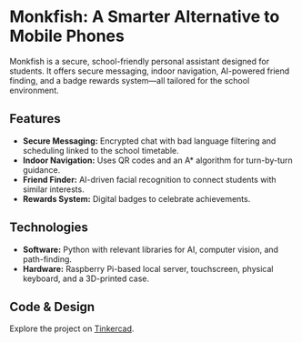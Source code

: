 # Monkfish: A Smarter Alternative to Mobile Phones

Monkfish is a secure, school-friendly personal assistant designed for students. It offers secure messaging, indoor navigation, AI-powered friend finding, and a badge rewards system—all tailored for the school environment.

## Features

- **Secure Messaging:** Encrypted chat with bad language filtering and scheduling linked to the school timetable.
- **Indoor Navigation:** Uses QR codes and an A* algorithm for turn-by-turn guidance.
- **Friend Finder:** AI-driven facial recognition to connect students with similar interests.
- **Rewards System:** Digital badges to celebrate achievements.

## Technologies

- **Software:** Python with relevant libraries for AI, computer vision, and path-finding.
- **Hardware:** Raspberry Pi-based local server, touchscreen, physical keyboard, and a 3D-printed case.

## Code & Design

Explore the project on [Tinkercad](https://www.tinkercad.com/things/e278IqMzMDa-case).
